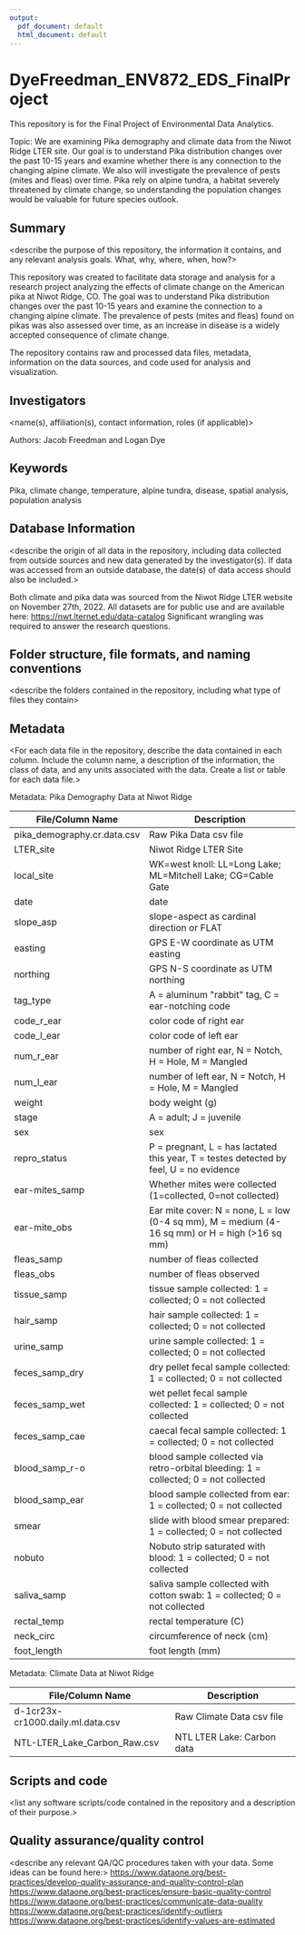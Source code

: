 ```yaml
---
output:
  pdf_document: default
  html_document: default
---
```

# DyeFreedman_ENV872_EDS_FinalProject
This repository is for the Final Project of Environmental Data Analytics. 



Topic: We are examining Pika demography and climate data from the Niwot Ridge LTER site. Our goal is to understand Pika distribution changes over the past 10-15 years and examine whether there is any connection to the changing alpine climate. We also will investigate the prevalence of pests (mites and fleas) over time. Pika rely on alpine tundra, a habitat severely threatened by climate change, so understanding the population changes would be valuable for future species outlook.

## Summary

<describe the purpose of this repository, the information it contains, and any relevant analysis goals. What, why, where, when, how?>

This repository was created to facilitate data storage and analysis for a research project analyzing the effects of climate change on the American pika at Niwot Ridge, CO. The goal was to understand Pika distribution changes over the past 10-15 years and examine the connection to a changing alpine climate. The prevalence of pests (mites and fleas) found on pikas was also assessed over time, as an increase in disease is a widely accepted consequence of climate change. 

The repository contains raw and processed data files, metadata, information on the data sources, and code used for analysis and visualization. 



## Investigators

<name(s), affiliation(s), contact information, roles (if applicable)>

Authors: Jacob Freedman and Logan Dye

## Keywords

<add relevant keywords here>

Pika, climate change, temperature, alpine tundra, disease, spatial analysis, population analysis

## Database Information

<describe the origin of all data in the repository, including data collected from outside sources and new data generated by the investigator(s). If data was accessed from an outside database, the date(s) of data access should also be included.>

Both climate and pika data was sourced from the Niwot Ridge LTER website on November 27th, 2022. All datasets are for public use and are available here: https://nwt.lternet.edu/data-catalog Significant wrangling was required to answer the research questions. 


## Folder structure, file formats, and naming conventions 

<describe the folders contained in the repository, including what type of files they contain>

<describe the formats of files for the various purposes contained in the repository>

<describe your file naming conventions>

## Metadata

<For each data file in the repository, describe the data contained in each column. Include the column name, a description of the information, the class of data, and any units associated with the data. Create a list or table for each data file.> 

Metadata: Pika Demography Data at Niwot Ridge

| File/Column Name | Description |
| --- | --- |
| pika_demography.cr.data.csv | Raw Pika Data csv file | 
| LTER_site | Niwot Ridge LTER Site | 
| local_site | WK=west knoll: LL=Long Lake; ML=Mitchell Lake; CG=Cable Gate | 
| date | date | 
| slope_asp | slope-aspect as cardinal direction or FLAT | 
| easting | GPS E-W coordinate as UTM easting | 
| northing | GPS N-S coordinate as UTM northing | 
| tag_type | A = aluminum "rabbit" tag, C = ear-notching code | 
| code_r_ear | color code of right ear  | 
| code_l_ear | color code of left ear | 
| num_r_ear | number of right ear, N = Notch, H = Hole, M = Mangled | 
| num_l_ear | number of left ear, N = Notch, H = Hole, M = Mangled | 
| weight | body weight (g) | 
| stage | A = adult; J = juvenile | 
| sex | sex | 
| repro_status | P = pregnant, L = has lactated this year, T = testes detected by feel, U = no evidence | 
| ear-mites_samp | Whether mites were collected (1=collected, 0=not collected) | 
| ear-mite_obs | Ear mite cover: N = none, L = low (0-4 sq mm), M = medium (4-16 sq mm) or H = high (>16 sq mm) | 
| fleas_samp | number of fleas collected | 
| fleas_obs | number of fleas observed | 
| tissue_samp | tissue sample collected: 1 = collected; 0 = not collected | 
| hair_samp | hair sample collected: 1 = collected; 0 = not collected | 
| urine_samp | urine sample collected: 1 = collected; 0 = not collected | 
| feces_samp_dry | dry pellet fecal sample collected: 1 = collected; 0 = not collected | 
| feces_samp_wet | wet pellet fecal sample collected: 1 = collected; 0 = not collected | 
| feces_samp_cae | caecal fecal sample collected: 1 = collected; 0 = not collected | 
| blood_samp_r-o | blood sample collected via retro-orbital bleeding: 1 = collected; 0 = not collected | 
| blood_samp_ear | blood sample collected from ear: 1 = collected; 0 = not collected | 
| smear | slide with blood smear prepared: 1 = collected; 0 = not collected | 
| nobuto | Nobuto strip saturated with blood: 1 = collected; 0 = not collected | 
| saliva_samp | saliva sample collected with cotton swab: 1 = collected; 0 = not collected | 
| rectal_temp | rectal temperature (C) | 
| neck_circ | circumference of neck (cm) | 
| foot_length | foot length (mm) | 




Metadata: Climate Data at Niwot Ridge

| File/Column Name | Description |
| --- | --- |
| d-1cr23x-cr1000.daily.ml.data.csv | Raw Climate Data csv file | 
| NTL-LTER_Lake_Carbon_Raw.csv | NTL LTER Lake: Carbon data | 

## Scripts and code

<list any software scripts/code contained in the repository and a description of their purpose.>

## Quality assurance/quality control

<describe any relevant QA/QC procedures taken with your data. Some ideas can be found here:>
<https://www.dataone.org/best-practices/develop-quality-assurance-and-quality-control-plan>
<https://www.dataone.org/best-practices/ensure-basic-quality-control>
<https://www.dataone.org/best-practices/communicate-data-quality>
<https://www.dataone.org/best-practices/identify-outliers>
<https://www.dataone.org/best-practices/identify-values-are-estimated>